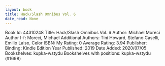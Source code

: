 ```yaml
---
layout: book
title: Hack/Slash Omnibus Vol. 6
date_read: None
---
```


Book Id: 44310248
Title: Hack/Slash Omnibus Vol. 6
Author: Michael Moreci
Author l-f: Moreci, Michael
Additional Authors: Tini Howard, Stefano Caselli, Emilio Laiso, Celor
ISBN: 
My Rating: 0
Average Rating: 3.94
Publisher: 
Binding: Kindle Edition
Year Published: 2019
Date Added: 2020/07/05
Bookshelves: kupka-wstydu
Bookshelves with positions: kupka-wstydu (#1698)

